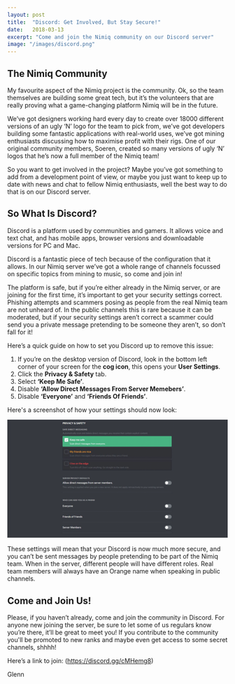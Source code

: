 ```yaml
---
layout: post
title:  "Discord: Get Involved, But Stay Secure!"
date:   2018-03-13
excerpt: "Come and join the Nimiq community on our Discord server"
image: "/images/discord.png"
---
```


## The Nimiq Community

My favourite aspect of the Nimiq project is the community. Ok, so the team themselves are building some great tech, but it’s the volunteers that are really proving what a game-changing platform Nimiq will be in the future. 

We’ve got designers working hard every day to create over 18000 different versions of an ugly ‘N’ logo for the team to pick from, we’ve got developers building some fantastic applications with real-world uses, we’ve got mining enthusiasts discussing how to maximise profit with their rigs. One of our original community members, Soeren, created so many versions of ugly ‘N’ logos that he’s now a full member of the Nimiq team!

So you want to get involved in the project? Maybe you’ve got something to add from a development point of view, or maybe you just want to keep up to date with news and chat to fellow Nimiq enthusiasts, well the best way to do that is on our Discord server.


## So What Is Discord?

Discord is a platform used by communities and gamers. It allows voice and text chat, and has mobile apps, browser versions and downloadable versions for PC and Mac.

Discord is a fantastic piece of tech because of the configuration that it allows. In our Nimiq server we’ve got a whole range of channels focussed on specific topics from mining to music, so come and join in!

The platform is safe, but if you’re either already in the Nimiq server, or are joining for the first time, it’s important to get your security settings correct. Phishing attempts and scammers posing as people from the real Nimiq team are not unheard of. In the public channels this is rare because it can be moderated, but if your security settings aren’t correct a scammer could send you a private message pretending to be someone they aren’t, so don’t fall for it! 

Here’s a quick guide on how to set you Discord up to remove this issue:

1.	If you’re on the desktop version of Discord, look in the bottom left corner of your screen for the **cog icon**, this opens your **User Settings**.
2.	Click the **Privacy & Safety** tab.
3.	Select **‘Keep Me Safe’**.
4.	Disable **‘Allow Direct Messages From Server Memebers’**.
5.	Disable **‘Everyone’** and **‘Friends Of Friends’**.

Here's a screenshot of how your settings should now look:

<div class="image main"><img src="/images/settings.png" alt=""></div>


These settings will mean that your Discord is now much more secure, and you can’t be sent messages by people pretending to be part of the Nimiq team. When in the server, different people will have different roles. Real team members will always have an Orange name when speaking in public channels.


## Come and Join Us!

Please, if you haven’t already, come and join the community in Discord. For anyone new joining the server, be sure to let some of us regulars know you’re there, it’ll be great to meet you! If you contribute to the community you'll be promoted to new ranks and maybe even get access to some secret channels, shhhh!

Here’s a link to join:
(https://discord.gg/cMHemg8)

Glenn 
